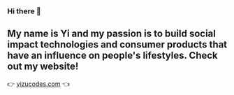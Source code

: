 ### Hi there 👋
## My name is Yi and my passion is to build social impact technologies and consumer products that have an influence on people's lifestyles. Check out my website! 
👉 [yizucodes.com](https://yizucodes.com/) 👈

<!--
**yizucodes/yizucodes** is a ✨ _special_ ✨ repository because its `README.md` (this file) appears on your GitHub profile.

Here are some ideas to get you started:

- 🔭 I’m currently working on ...
- 🌱 I’m currently learning ...
- 👯 I’m looking to collaborate on ...
- 🤔 I’m looking for help with ...
- 💬 Ask me about ...
- 📫 How to reach me: ...
- 😄 Pronouns: ...
- ⚡ Fun fact: ...
-->
